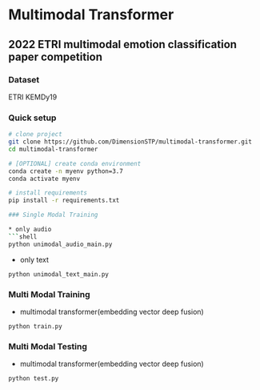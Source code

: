 # Multimodal Transformer

## 2022 ETRI multimodal emotion classification paper competition

### Dataset
ETRI KEMDy19

### Quick setup

```bash
# clone project
git clone https://github.com/DimensionSTP/multimodal-transformer.git
cd multimodal-transformer

# [OPTIONAL] create conda environment
conda create -n myenv python=3.7
conda activate myenv

# install requirements
pip install -r requirements.txt

### Single Modal Training

* only audio
```shell
python unimodal_audio_main.py
```

* only text
```shell
python unimodal_text_main.py
```

### Multi Modal Training

* multimodal transformer(embedding vector deep fusion)
```shell
python train.py
```

### Multi Modal Testing

* multimodal transformer(embedding vector deep fusion)
```shell
python test.py
```